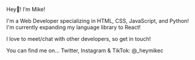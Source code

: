 Hey👋! I’m Mike!

I'm a Web Developer specializing in HTML, CSS, JavaScript, and Python! I'm currently expanding my language library to React! 

I love to meet/chat with other developers, so get in touch! 

You can find me on...
    Twitter, Instagram & TikTok: @_heymikec 
